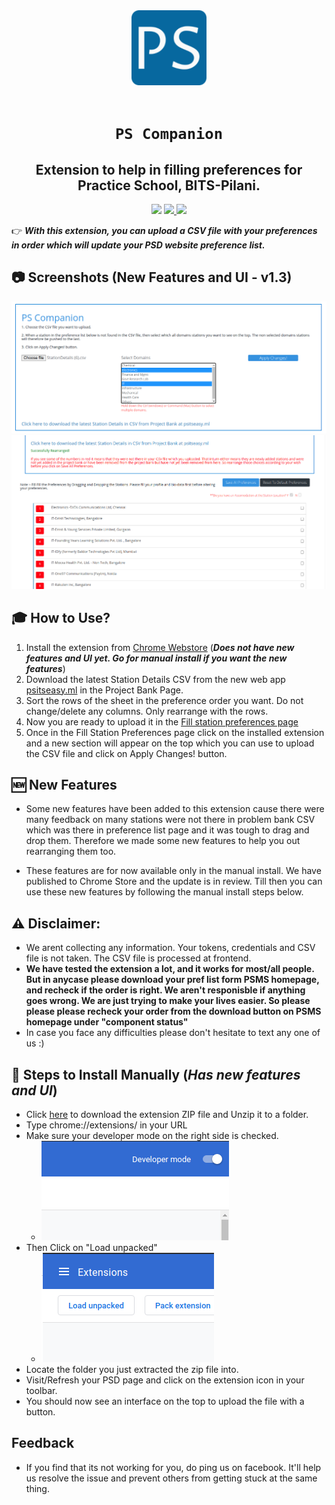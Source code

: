 <div align="center">
    <a href="http://psd.bits-pilani.ac.in/">
        <img src="./icons/favicon-128.png" alt="BITS Pilani" width="120" height="120" />
    </a>
    <br /><br />
    <h1><code>PS Companion</code></h1>

<h2>Extension to help in filling preferences for Practice School, BITS-Pilani.</h2>

<!-- [![Visits Badge](https://badges.pufler.dev/visits/Joe2k/PS-Companion?style=for-the-badge&color=red)](https://github.com/Joe2k/PS-Companion)

[![Web Store Badge](https://img.shields.io/chrome-web-store/v/jaleeakcpipiimnpmbjlimcgmojdjdad?style=for-the-badge)](https://chrome.google.com/webstore/detail/ps-companion/jaleeakcpipiimnpmbjlimcgmojdjdad)

[![Updated Badge](https://badges.pufler.dev/updated/Joe2k/PS-Companion?style=for-the-badge)](https://github.com/Joe2k/PS-Companion) -->

<p float="left">
<a href="https://github.com/Joe2k/PS-Companion">
<img src="https://badges.pufler.dev/visits/Joe2k/PS-Companion?style=for-the-badge&color=red" /></a>
<a href="https://chrome.google.com/webstore/detail/ps-companion/jaleeakcpipiimnpmbjlimcgmojdjdad">
<img src="https://img.shields.io/chrome-web-store/v/jaleeakcpipiimnpmbjlimcgmojdjdad?style=for-the-badge" /> </a>
<a href="https://github.com/Joe2k/PS-Companion">
<img src="https://badges.pufler.dev/updated/Joe2k/PS-Companion?style=for-the-badge"  /></a>
</p>

<!-- ![GitHub stars](https://img.shields.io/github/stars/mehulmpt/ps-extender?style=social)
![GitHub watchers](https://img.shields.io/github/watchers/mehulmpt/ps-extender?label=Watch&style=social) -->

</div>

👉 **_With this extension, you can upload a CSV file with your preferences in order which will update your PSD website preference list._**

## :camera: Screenshots (New Features and UI - v1.3)

![Screenshot 1](resources/SS4.png)
![Screenshot 2](resources/SS3.png)

## 🎓 **How to Use?**

1. Install the extension from [Chrome Webstore](https://chrome.google.com/webstore/detail/ps-companion/jaleeakcpipiimnpmbjlimcgmojdjdad) (**_Does not have new features and UI yet. Go for manual install if you want the new features_**)
2. Download the latest Station Details CSV from the new web app [psitseasy.ml](https://psitseasy.ml/) in the Project Bank Page.
3. Sort the rows of the sheet in the preference order you want. Do not change/delete any columns. Only rearrange with the rows.
4. Now you are ready to upload it in the [Fill station preferences page](http://psd.bits-pilani.ac.in/Student/StudentStationPreference.aspx)
5. Once in the Fill Station Preferences page click on the installed extension and a new section will appear on the top which you can use to upload the CSV file and click on Apply Changes! button.

## :new: New Features

-   Some new features have been added to this extension cause there were many feedback on many stations were not there in problem bank CSV which was there in preference list page and it was tough to drag and drop them. Therefore we made some new features to help you out rearranging them too.

-   These features are for now available only in the manual install. We have published to Chrome Store and the update is in review. Till then you can use these new features by following the manual install steps below.

## :warning: Disclaimer:

-   We arent collecting any information. Your tokens, credentials and CSV file is not taken. The CSV file is processed at frontend.
-   **We have tested the extension a lot, and it works for most/all people. But in anycase please download your pref list form PSMS homepage, and recheck if the order is right. We aren't responisble if anything goes wrong. We are just trying to make your lives easier. So please please please recheck your order from the download button on PSMS homepage under "component status"**
-   In case you face any difficulties please don't hesitate to text any one of us :)

## :pushpin: Steps to Install Manually (_Has new features and UI_)

-   Click [here](https://github.com/Joe2k/PS-Companion/raw/master/psCompanion.zip) to download the extension ZIP file and Unzip it to a folder.
-   Type chrome://extensions/ in your URL
-   Make sure your developer mode on the right side is checked.
    -   ![Dev Mode](resources/devmode.png)
-   Then Click on "Load unpacked"
    -   ![Load](resources/load.png)
-   Locate the folder you just extracted the zip file into.
-   Visit/Refresh your PSD page and click on the extension icon in your toolbar.
-   You should now see an interface on the top to upload the file with a button.

## Feedback

-   If you find that its not working for you, do ping us on facebook. It'll help us resolve the issue and prevent others from getting stuck at the same thing.
